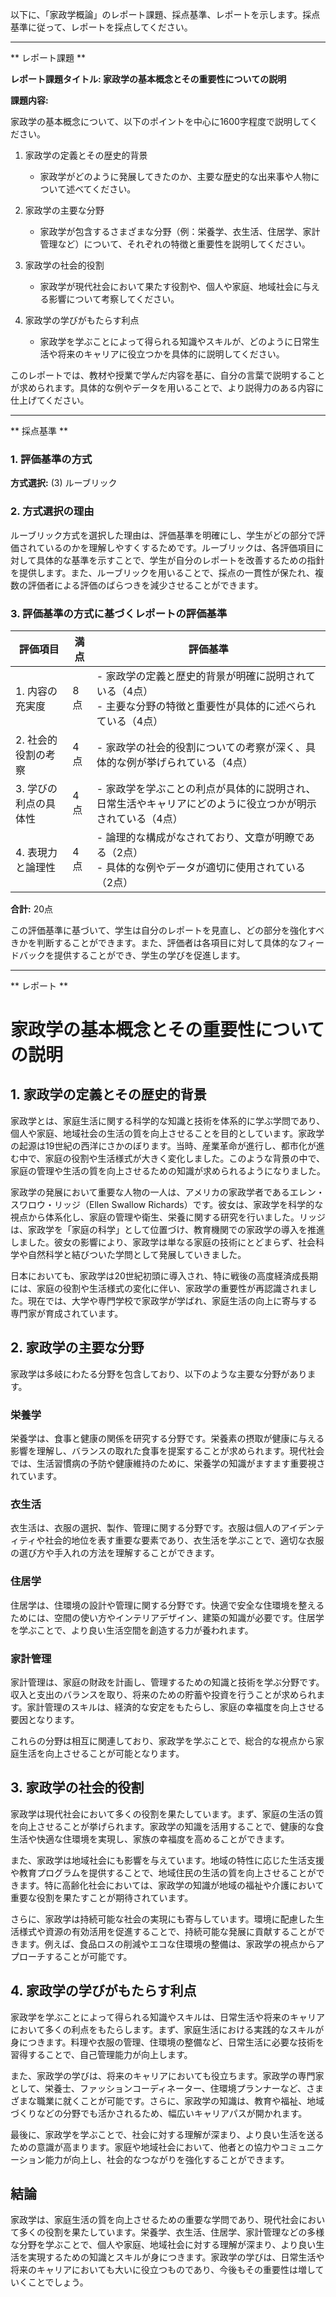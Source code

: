 以下に、「家政学概論」のレポート課題、採点基準、レポートを示します。採点基準に従って、レポートを採点してください。

---------------------------------------
** レポート課題 **

**レポート課題タイトル: 家政学の基本概念とその重要性についての説明**

**課題内容:**

家政学の基本概念について、以下のポイントを中心に1600字程度で説明してください。

1. 家政学の定義とその歴史的背景
   - 家政学がどのように発展してきたのか、主要な歴史的な出来事や人物について述べてください。

2. 家政学の主要な分野
   - 家政学が包含するさまざまな分野（例：栄養学、衣生活、住居学、家計管理など）について、それぞれの特徴と重要性を説明してください。

3. 家政学の社会的役割
   - 家政学が現代社会において果たす役割や、個人や家庭、地域社会に与える影響について考察してください。

4. 家政学の学びがもたらす利点
   - 家政学を学ぶことによって得られる知識やスキルが、どのように日常生活や将来のキャリアに役立つかを具体的に説明してください。

このレポートでは、教材や授業で学んだ内容を基に、自分の言葉で説明することが求められます。具体的な例やデータを用いることで、より説得力のある内容に仕上げてください。

---------------------------------------
** 採点基準 **

### 1. 評価基準の方式
**方式選択:** (3) ルーブリック

### 2. 方式選択の理由
ルーブリック方式を選択した理由は、評価基準を明確にし、学生がどの部分で評価されているのかを理解しやすくするためです。ルーブリックは、各評価項目に対して具体的な基準を示すことで、学生が自分のレポートを改善するための指針を提供します。また、ルーブリックを用いることで、採点の一貫性が保たれ、複数の評価者による評価のばらつきを減少させることができます。

### 3. 評価基準の方式に基づくレポートの評価基準

| 評価項目                     | 満点 | 評価基準                                                                                     |
|------------------------------|------|----------------------------------------------------------------------------------------------|
| 1. 内容の充実度              | 8点  | - 家政学の定義と歴史的背景が明確に説明されている（4点）<br>- 主要な分野の特徴と重要性が具体的に述べられている（4点） |
| 2. 社会的役割の考察          | 4点  | - 家政学の社会的役割についての考察が深く、具体的な例が挙げられている（4点）                                          |
| 3. 学びの利点の具体性        | 4点  | - 家政学を学ぶことの利点が具体的に説明され、日常生活やキャリアにどのように役立つかが明示されている（4点）          |
| 4. 表現力と論理性            | 4点  | - 論理的な構成がなされており、文章が明瞭である（2点）<br>- 具体的な例やデータが適切に使用されている（2点）          |

**合計:** 20点

この評価基準に基づいて、学生は自分のレポートを見直し、どの部分を強化すべきかを判断することができます。また、評価者は各項目に対して具体的なフィードバックを提供することができ、学生の学びを促進します。

---------------------------------------
** レポート **
# 家政学の基本概念とその重要性についての説明

## 1. 家政学の定義とその歴史的背景

家政学とは、家庭生活に関する科学的な知識と技術を体系的に学ぶ学問であり、個人や家庭、地域社会の生活の質を向上させることを目的としています。家政学の起源は19世紀の西洋にさかのぼります。当時、産業革命が進行し、都市化が進む中で、家庭の役割や生活様式が大きく変化しました。このような背景の中で、家庭の管理や生活の質を向上させるための知識が求められるようになりました。

家政学の発展において重要な人物の一人は、アメリカの家政学者であるエレン・スワロウ・リッジ（Ellen Swallow Richards）です。彼女は、家政学を科学的な視点から体系化し、家庭の管理や衛生、栄養に関する研究を行いました。リッジは、家政学を「家庭の科学」として位置づけ、教育機関での家政学の導入を推進しました。彼女の影響により、家政学は単なる家庭の技術にとどまらず、社会科学や自然科学と結びついた学問として発展していきました。

日本においても、家政学は20世紀初頭に導入され、特に戦後の高度経済成長期には、家庭の役割や生活様式の変化に伴い、家政学の重要性が再認識されました。現在では、大学や専門学校で家政学が学ばれ、家庭生活の向上に寄与する専門家が育成されています。

## 2. 家政学の主要な分野

家政学は多岐にわたる分野を包含しており、以下のような主要な分野があります。

### 栄養学

栄養学は、食事と健康の関係を研究する分野です。栄養素の摂取が健康に与える影響を理解し、バランスの取れた食事を提案することが求められます。現代社会では、生活習慣病の予防や健康維持のために、栄養学の知識がますます重要視されています。

### 衣生活

衣生活は、衣服の選択、製作、管理に関する分野です。衣服は個人のアイデンティティや社会的地位を表す重要な要素であり、衣生活を学ぶことで、適切な衣服の選び方や手入れの方法を理解することができます。

### 住居学

住居学は、住環境の設計や管理に関する分野です。快適で安全な住環境を整えるためには、空間の使い方やインテリアデザイン、建築の知識が必要です。住居学を学ぶことで、より良い生活空間を創造する力が養われます。

### 家計管理

家計管理は、家庭の財政を計画し、管理するための知識と技術を学ぶ分野です。収入と支出のバランスを取り、将来のための貯蓄や投資を行うことが求められます。家計管理のスキルは、経済的な安定をもたらし、家庭の幸福度を向上させる要因となります。

これらの分野は相互に関連しており、家政学を学ぶことで、総合的な視点から家庭生活を向上させることが可能となります。

## 3. 家政学の社会的役割

家政学は現代社会において多くの役割を果たしています。まず、家庭の生活の質を向上させることが挙げられます。家政学の知識を活用することで、健康的な食生活や快適な住環境を実現し、家族の幸福度を高めることができます。

また、家政学は地域社会にも影響を与えています。地域の特性に応じた生活支援や教育プログラムを提供することで、地域住民の生活の質を向上させることができます。特に高齢化社会においては、家政学の知識が地域の福祉や介護において重要な役割を果たすことが期待されています。

さらに、家政学は持続可能な社会の実現にも寄与しています。環境に配慮した生活様式や資源の有効活用を促進することで、持続可能な発展に貢献することができます。例えば、食品ロスの削減やエコな住環境の整備は、家政学の視点からアプローチすることが可能です。

## 4. 家政学の学びがもたらす利点

家政学を学ぶことによって得られる知識やスキルは、日常生活や将来のキャリアにおいて多くの利点をもたらします。まず、家庭生活における実践的なスキルが身につきます。料理や衣服の管理、住環境の整備など、日常生活に必要な技術を習得することで、自己管理能力が向上します。

また、家政学の学びは、将来のキャリアにおいても役立ちます。家政学の専門家として、栄養士、ファッションコーディネーター、住環境プランナーなど、さまざまな職業に就くことが可能です。さらに、家政学の知識は、教育や福祉、地域づくりなどの分野でも活かされるため、幅広いキャリアパスが開かれます。

最後に、家政学を学ぶことで、社会に対する理解が深まり、より良い生活を送るための意識が高まります。家庭や地域社会において、他者との協力やコミュニケーション能力が向上し、社会的なつながりを強化することができます。

## 結論

家政学は、家庭生活の質を向上させるための重要な学問であり、現代社会において多くの役割を果たしています。栄養学、衣生活、住居学、家計管理などの多様な分野を学ぶことで、個人や家庭、地域社会に対する理解が深まり、より良い生活を実現するための知識とスキルが身につきます。家政学の学びは、日常生活や将来のキャリアにおいても大いに役立つものであり、今後もその重要性は増していくことでしょう。

